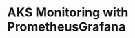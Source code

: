 # AKS Monitoring with PrometheusGrafana                                                                                                                                                                                                                                                                                                                                                                                                                                                                                      

